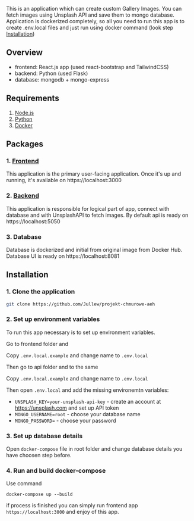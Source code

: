 This is an application which can create custom Gallery Images. You can fetch images using Unsplash API and save them to mongo database.
Application is dockerized completely, so all you need to run this app is to create .env.local files and just run using docker command (look step [Installation](#installation))

## Overview

* frontend: React.js app (used react-bootstrap and TailwindCSS)
* backend: Python (used Flask)
* database: mongodb + mongo-express


## Requirements

1. [Node.js](https://nodejs.org/)
2. [Python](https://www.python.org/)
3. [Docker](https://www.docker.com/)

## Packages

### 1. [**Frontend**](https://github.com/Jullew/projekt-chmurowe-aeh/tree/main/frontend)
This application is the primary user-facing application. Once it's up and running, it's available on https://localhost:3000

### 2. [**Backend**](https://github.com/Jullew/projekt-chmurowe-aeh/tree/main/api)
This application is responsible for logical part of app, connect with database and with UnsplashAPI to fetch images. By default api is ready on https://localhost:5050

### 3. **Database**
Database is dockerized and initial from original image from Docker Hub. 
Database UI is ready on https://localhost:8081

## Installation

### 1. **Clone the application**

```sh
git clone https://github.com/Jullew/projekt-chmurowe-aeh
```

### 2. **Set up environment variables**

To run this app necessary is to set up environment variables.

Go to frontend folder and 

Copy `.env.local.example` and change name to `.env.local`

Then go to api folder and to the same

Copy `.env.local.example` and change name to `.env.local`

Then open `.env.local` and add the missing environemtn variables:

- `UNSPLASH_KEY=your-unsplash-api-key` - create an account at https://unsplash.com and set up API token
- `MONGO_USERNAME=root` - choose your database name
- `MONGO_PASSWORD=` - choose your password

### 3. **Set up database details**

Open `docker-compose` file in root folder and change database details you have choosen step before.

### 4. **Run and build docker-compose**

Use command

`docker-compose up --build`

if process is finished you can simply run frontend app `https://localhost:3000` and enjoy of this app.